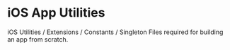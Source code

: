 # iOS App Utilities
iOS Utilities / Extensions / Constants / Singleton Files required for building an app from scratch.
